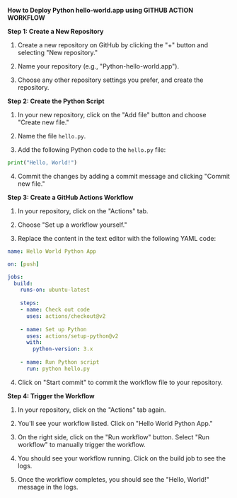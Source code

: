 **How to Deploy Python hello-world.app using GITHUB ACTION WORKFLOW**

**Step 1: Create a New Repository**

1. Create a new repository on GitHub by clicking the "+" button and selecting "New repository."

2. Name your repository (e.g., "Python-hello-world.app").

3. Choose any other repository settings you prefer, and create the repository.

**Step 2: Create the Python Script**

1. In your new repository, click on the "Add file" button and choose "Create new file."

2. Name the file `hello.py`.

3. Add the following Python code to the `hello.py` file:

```python
print("Hello, World!")
```

4. Commit the changes by adding a commit message and clicking "Commit new file."

**Step 3: Create a GitHub Actions Workflow**

1. In your repository, click on the "Actions" tab.

2. Choose "Set up a workflow yourself."

3. Replace the content in the text editor with the following YAML code:

```yaml
name: Hello World Python App

on: [push]

jobs:
  build:
    runs-on: ubuntu-latest
    
    steps:
    - name: Check out code
      uses: actions/checkout@v2
      
    - name: Set up Python
      uses: actions/setup-python@v2
      with:
        python-version: 3.x
        
    - name: Run Python script
      run: python hello.py
```

4. Click on "Start commit" to commit the workflow file to your repository.

**Step 4: Trigger the Workflow**

1. In your repository, click on the "Actions" tab again.

2. You'll see your workflow listed. Click on "Hello World Python App."

3. On the right side, click on the "Run workflow" button. Select "Run workflow" to manually trigger the workflow.

4. You should see your workflow running. Click on the build job to see the logs.

5. Once the workflow completes, you should see the "Hello, World!" message in the logs.

